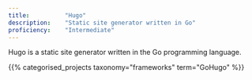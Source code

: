 ```yaml
---
title: 			"Hugo"
description: 	"Static site generator written in Go"
proficiency:	"Intermediate"
---
```


Hugo is a static site generator written in the Go programming language.

{{% categorised_projects taxonomy="frameworks" term="GoHugo" %}}